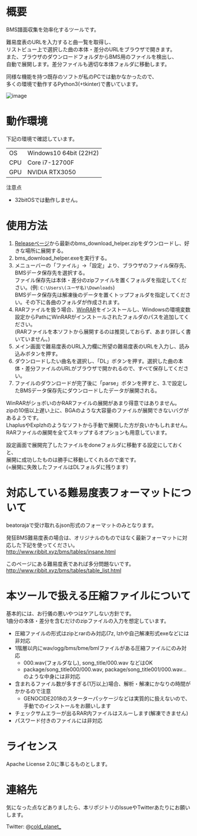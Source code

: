 # 概要
BMS譜面収集を効率化するツールです。

難易度表のURLを入力すると曲一覧を取得し、  
リストビュー上で選択した曲の本体・差分のURLをブラウザで開きます。  
また、ブラウザのダウンロードフォルダからBMS用のファイルを検出し、  
自動で展開します。差分ファイルも適切な本体フォルダに移動します。

同様な機能を持つ既存のソフトが私のPCでは動かなかったので、  
多くの環境で動作するPython3(+tkinter)で書いています。

![image](https://user-images.githubusercontent.com/61326119/202892884-aca2685c-ec6f-4165-9a9e-334b85d50be1.png)

# 動作環境
下記の環境で確認しています。

 <table>
    <tr>
      <td>OS</td>
      <td>Windows10 64bit (22H2)</td>
    </tr>
    <tr>
      <td>CPU</td>
      <td>Core i7-12700F</td>
    </tr>
    <tr>
      <td>GPU</td>
      <td>NVIDIA RTX3050</td>
    </tr>
 </table>

注意点
- 32bitOSでは動作しません。

# 使用方法
1. [Releaseページ](https://github.com/dj-kata/bms_download_helper/releases)から最新のbms_download_helper.zipをダウンロードし、好きな場所に展開する。
2. bms_download_helper.exeを実行する。
3. メニューバーの「ファイル」->「設定」より、ブラウザのファイル保存先、BMSデータ保存先を選択する。  
  ファイル保存先は本体・差分のzipファイルを置くフォルダを指定してください。(例: ```C:\Users\(ユーザ名)\Downloads```)  
  BMSデータ保存先は解凍後のデータを置くトップフォルダを指定してください。その下に各曲のフォルダが作成されます。
4. RARファイルを扱う場合、[WinRAR](https://www.rarlab.com)をインストールし、Windowsの環境変数設定からPathにWinRARがインストールされたフォルダのパスを追加してください。  
(RARファイルを本ソフトから展開するのは推奨しておらず、あまり詳しく書いていません。)
5. メイン画面で難易度表のURL入力欄に所望の難易度表のURLを入力し、読み込みボタンを押す。
6. ダウンロードしたい曲名を選択し、「DL」ボタンを押す。選択した曲の本体・差分ファイルのURLがブラウザで開かれるので、すべて保存してください。
7. ファイルのダウンロードが完了後に「parse」ボタンを押すと、3.で設定したBMSデータ保存先にダウンロードしたデータが展開される。

WinRARがショボいのかRARファイルの展開があまり得意ではありません。  
zipの10倍以上遅い上に、BGAのような大容量のファイルが展開できないバグがあるようです。  
LhaplusやExplzhのようなソフトから手動で展開した方が良いかもしれません。
RARファイルの展開を全てスキップするオプションも用意しています。

設定画面で展開完了したファイルをdoneフォルダに移動する設定にしておくと、  
展開に成功したものは勝手に移動してくれるので楽です。  
(=展開に失敗したファイルはDLフォルダに残ります)


# 対応している難易度表フォーマットについて
beatorajaで受け取れるjson形式のフォーマットのみとなります。

発狂BMS難易度表の場合は、オリジナルのものではなく最新フォーマットに対応した下記を使ってください。  
http://www.ribbit.xyz/bms/tables/insane.html

このページにある難易度表であれば多分問題ないです。  
http://www.ribbit.xyz/bms/tables/table_list.html

# 本ツールで扱える圧縮ファイルについて
基本的には、お行儀の悪いやつはケアしない方針です。  
1曲分の本体・差分を含むだけのzipファイルの入力を想定しています。

- 圧縮ファイルの形式はzipとrarのみ対応(7z, lzhや自己解凍形式exeなどには非対応
- 1階層以内にwav/ogg/bms/bme/bmlファイルがある圧縮ファイルにのみ対応
  - 000.wav(フォルダなし), song_title/000.wav などはOK
  - package/song_title000/000.wav, package/song_title001/000.wav…のような中身には非対応
- 含まれるファイル数が多すぎる(1万以上)場合、解析・解凍にかなりの時間がかかるので注意
  - GENOCIDE2018のスターターパッケージなどは実質的に扱えないので、手動でのインストールをお願いします
- チェックサムエラーが出るRAR内ファイルはスルーします(解凍できません)
- パスワード付きのファイルには非対応

# ライセンス
Apache License 2.0に準じるものとします。

# 連絡先
気になった点などありましたら、本リポジトリのIssueやTwitterあたりにお願いします。

Twitter: @[cold_planet_](https://twitter.com/cold_planet_)
